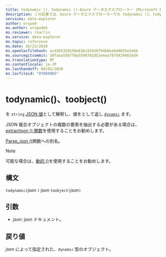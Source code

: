 ```yaml
---
title: todynamic ()、todynamic ()-Azure データエクスプローラー |Microsoft Docs
description: この記事では、Azure データエクスプローラーでの todynamic ()、todynamic () について説明します。
services: data-explorer
author: orspod
ms.author: orspodek
ms.reviewer: rkarlin
ms.service: data-explorer
ms.topic: reference
ms.date: 10/23/2018
ms.openlocfilehash: acd1b5328150e61bc81930f94b8ea9e8025e1ebb
ms.sourcegitcommit: 3dfaaa5567f8a5598702d52e4aa787d4249824d4
ms.translationtype: MT
ms.contentlocale: ja-JP
ms.lasthandoff: 08/05/2020
ms.locfileid: "87804085"
---
```

# <a name="todynamic-toobject"></a>todynamic()、toobject()

を `string` [JSON 値](https://json.org/)として解釈し、値をとして返し [`dynamic`](./scalar-data-types/dynamic.md) ます。 

JSON 複合オブジェクトの複数の要素を抽出する必要がある場合は、 [extractjson () 関数](./extractjsonfunction.md)を使用することをお勧めします。

[Parse_json ()](./parsejsonfunction.md)関数への別名。

> [!NOTE]
> 可能な場合は、[動的 ()](./scalar-data-types/dynamic.md)を使用することをお勧めします。

## <a name="syntax"></a>構文

`todynamic(`*json* `)` 
 json `toobject(`*json*`)`

## <a name="arguments"></a>引数

* *json*: json ドキュメント。

## <a name="returns"></a>戻り値

*json* によって指定された、`dynamic` 型のオブジェクト。
